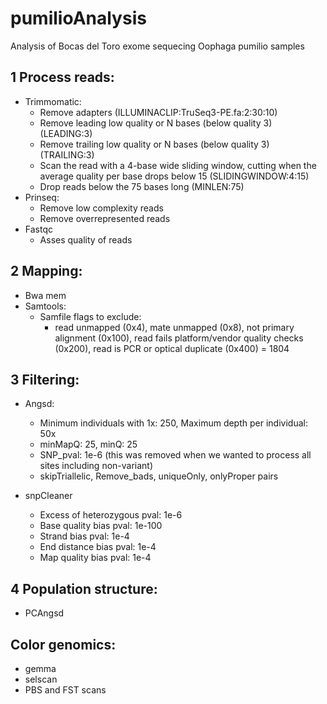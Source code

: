 # pumilioAnalysis
Analysis of Bocas del Toro exome sequecing Oophaga pumilio samples

## 1 Process reads:

- Trimmomatic:
  - Remove adapters (ILLUMINACLIP:TruSeq3-PE.fa:2:30:10)
  - Remove leading low quality or N bases (below quality 3) (LEADING:3)
  - Remove trailing low quality or N bases (below quality 3) (TRAILING:3)
  - Scan the read with a 4-base wide sliding window, cutting when the average quality per base drops below 15 (SLIDINGWINDOW:4:15)
  - Drop reads below the 75 bases long (MINLEN:75)
- Prinseq:
  - Remove low complexity reads
  - Remove overrepresented reads
- Fastqc
  - Asses quality of reads

## 2 Mapping:

- Bwa mem
- Samtools:
  - Samfile flags to exclude:
    - read unmapped (0x4), mate unmapped (0x8), not primary alignment (0x100), read fails platform/vendor quality checks (0x200), read is PCR or optical duplicate (0x400) = 1804
    
 ## 3 Filtering:
- Angsd:
  - Minimum individuals with 1x: 250, Maximum depth per individual: 50x
  - minMapQ: 25, minQ: 25
  - SNP_pval: 1e-6 (this was removed when we wanted to process all sites including non-variant)
  - skipTriallelic, Remove_bads, uniqueOnly, onlyProper pairs

- snpCleaner
  - Excess of heterozygous pval: 1e-6
  - Base quality bias pval: 1e-100
  - Strand bias pval: 1e-4
  - End distance bias pval: 1e-4
  - Map quality bias pval: 1e-4

 ## 4 Population structure:
 - PCAngsd

## Color genomics:
- gemma
- selscan
- PBS and FST scans

